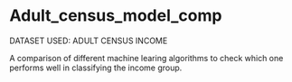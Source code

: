 # Adult_census_model_comp

DATASET USED: ADULT CENSUS INCOME

A comparison of different machine learing algorithms to check which one performs well in classifying the income group.
